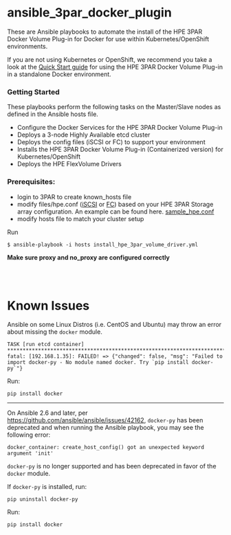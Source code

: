 # ansible_3par_docker_plugin

These are Ansible playbooks to automate the install of the HPE 3PAR Docker Volume Plug-in for Docker for use within Kubernetes/OpenShift environments.

If you are not using Kubernetes or OpenShift, we recommend you take a look at the [Quick Start guide](https://github.com/budhac/python-hpedockerplugin/blob/master/docs/quick_start_guide.md) for using the HPE 3PAR Docker Volume Plug-in in a standalone Docker environment.

### Getting Started

These playbooks perform the following tasks on the Master/Slave nodes as defined in the Ansible hosts file.
* Configure the Docker Services for the HPE 3PAR Docker Volume Plug-in
* Deploys a 3-node Highly Available etcd cluster
* Deploys the config files (iSCSI or FC) to support your environment
* Installs the HPE 3PAR Docker Volume Plug-in (Containerized version) for Kubernetes/OpenShift
* Deploys the HPE FlexVolume Drivers

### Prerequisites:

  - login to 3PAR to create known_hosts file
  - modify files/hpe.conf ([iSCSI](https://github.com/hpe-storage/python-hpedockerplugin/blob/master/ansible_3par_docker_plugin/files/iSCSI_hpe.conf) or [FC](https://github.com/hpe-storage/python-hpedockerplugin/blob/master/ansible_3par_docker_plugin/files/FC_hpe.conf)) based on your HPE 3PAR Storage array configuration. An example can be found here. [sample_hpe.conf](https://github.com/budhac/python-hpedockerplugin/blob/master/ansible_3par_docker_plugin/files/sample_hpe.conf)
  - modify hosts file to match your cluster setup

Run
```
$ ansible-playbook -i hosts install_hpe_3par_volume_driver.yml
```

**Make sure proxy and no_proxy are configured correctly**

<br><br>


# Known Issues

Ansible on some Linux Distros (i.e. CentOS and Ubuntu) may throw an error about missing the `docker` module.

```
TASK [run etcd container] ******************************************************************************************************************************************
fatal: [192.168.1.35]: FAILED! => {"changed": false, "msg": "Failed to import docker-py - No module named docker. Try `pip install docker-py`"}
```

Run:

```
pip install docker
```

-----------------------------------------------------------------------------------

On Ansible 2.6 and later, per https://github.com/ansible/ansible/issues/42162, `docker-py` has been deprecated and when running the Ansible playbook, you may see the following error:

```
docker_container: create_host_config() got an unexpected keyword argument 'init'
```

`docker-py` is no longer supported and has been deprecated in favor of the `docker` module.

If `docker-py` is installed, run:

```
pip uninstall docker-py
```

Run:

```
pip install docker
```

